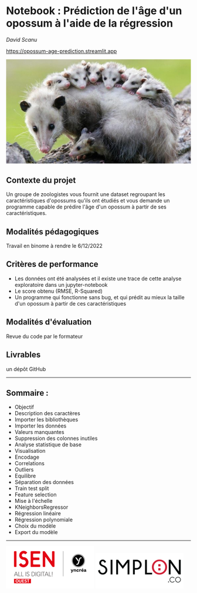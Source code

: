 # Notebook : Prédiction de l'âge d'un opossum à l'aide de la régression

*David Scanu*

https://opossum-age-prediction.streamlit.app

<picture>
  <img alt="Opossum" src="./img/opossum.jpeg">
</picture>
<br>

## Contexte du projet

Un groupe de zoologistes vous fournit une dataset regroupant les caractéristiques d'opossums qu'ils ont étudiés et vous demande un programme capable de prédire l'âge d'un opossum à partir de ses caractéristiques.

## Modalités pédagogiques

Travail en binome à rendre le 6/12/2022

## Critères de performance

- Les données ont été analysées et il existe une trace de cette analyse exploratoire dans un jupyter-notebook
- Le score obtenu (RMSE, R-Squared)
- Un programme qui fonctionne sans bug, et qui prédit au mieux la taille d'un opossum à partir de ces caractéristiques

## Modalités d'évaluation
Revue du code par le formateur

## Livrables
un dépôt GitHub

---

## Sommaire : 
- Objectif
- Description des caractères
- Importer les bibliothèques
- Importer les données
- Valeurs manquantes
- Suppression des colonnes inutiles
- Analyse statistique de base
- Visualisation
- Encodage
- Correlations
- Outliers
- Equilibre
- Séparation des données
- Train test split
- Feature selection
- Mise à l'échelle
- KNeighborsRegressor
- Régression linéaire
- Régression polynomiale
- Choix du modèle
- Export du modèle

---

<picture>
  <img alt="Logo ISEN" src="./img/logo-isen-small.png">
</picture>

<picture>
  <img alt="Logo SIMPLON" src="./img/logo-simplon-small.png">
</picture>